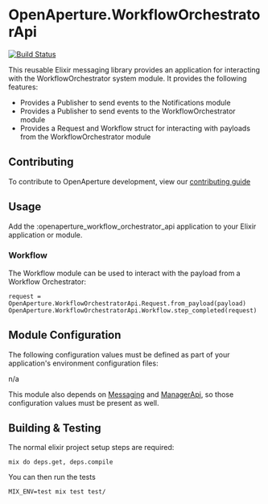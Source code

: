 # OpenAperture.WorkflowOrchestratorApi

[![Build Status](https://semaphoreci.com/api/v1/projects/c68a83ca-34e7-4e50-84ed-babe403f5dee/445773/badge.svg)](https://semaphoreci.com/perceptive/openaperture_workflow_orchestrator_api)

This reusable Elixir messaging library provides an application for interacting with the WorkflowOrchestrator system module.  It provides the following features:

* Provides a Publisher to send events to the Notifications module
* Provides a Publisher to send events to the WorkflowOrchestrator module
* Provides a Request and Workflow struct for interacting with payloads from the WorkflowOrchestrator module

## Contributing

To contribute to OpenAperture development, view our [contributing guide](http://openaperture.io/dev_resources/contributing.html)

## Usage

Add the :openaperture_workflow_orchestrator_api application to your Elixir application or module.

### Workflow

The Workflow module can be used to interact with the payload from a Workflow Orchestrator:

```iex
request = OpenAperture.WorkflowOrchestratorApi.Request.from_payload(payload)
OpenAperture.WorkflowOrchestratorApi.Workflow.step_completed(request)
```

## Module Configuration

The following configuration values must be defined as part of your application's environment configuration files:

n/a

This module also depends on [Messaging](https://github.com/OpenAperture/messaging) and [ManagerApi](https://github.com/OpenAperture/manager_api), so those configuration values must be present as well.

## Building & Testing

The normal elixir project setup steps are required:

```iex
mix do deps.get, deps.compile
```

You can then run the tests

```iex
MIX_ENV=test mix test test/
```
